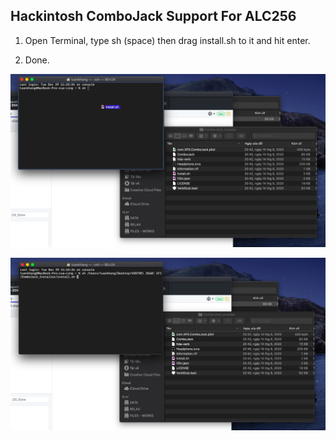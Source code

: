 ## Hackintosh ComboJack Support For ALC256

1. Open Terminal, type sh (space) then drag install.sh to it and hit enter.

2. Done.

![combojack](./screenshot/2.png)

![combojack](./screenshot/3.png)
